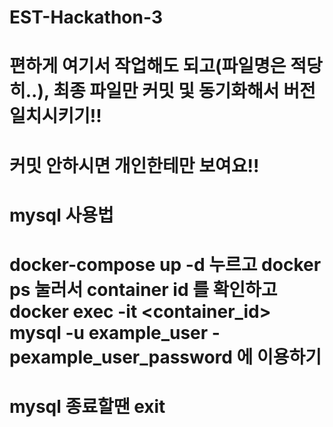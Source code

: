 # EST-Hackathon-3
# 편하게 여기서 작업해도 되고(파일명은 적당히..), 최종 파일만 커밋 및 동기화해서 버전 일치시키기!!
# 커밋 안하시면 개인한테만 보여요!!

# mysql 사용법
# docker-compose up -d 누르고 docker ps 눌러서 container id 를 확인하고 docker exec -it <container_id> mysql -u example_user -pexample_user_password 에 이용하기
# mysql 종료할땐 exit
